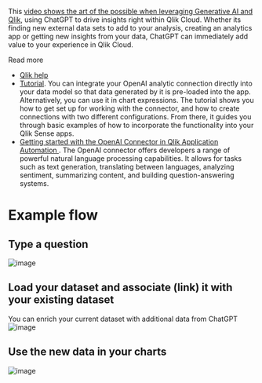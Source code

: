 This [video shows the art of the possible when leveraging Generative AI and Qlik](https://www.youtube.com/watch?v=R9ScDzEU9DQ), using ChatGPT to drive insights right within Qlik Cloud. Whether its finding new external data sets to add to your analysis, creating an analytics app or getting new insights from your data, ChatGPT can immediately add value to your experience in Qlik Cloud.

Read more
- [Qlik help](https://help.qlik.com/en-US/cloud-services/Subsystems/Hub/Content/Sense_Hub/LoadData/ac-openai-overview.htm)
- [Tutorial](https://help.qlik.com/en-US/cloud-services/Subsystems/Hub/Content/Sense_Hub/LoadData/ac-openai-tutorial.htm). You can integrate your OpenAI analytic connection directly into your data model so that data generated by it is pre-loaded into the app. Alternatively, you can use it in chart expressions. The tutorial shows you how to get set up for working with the connector, and how to create connections with two different configurations. From there, it guides you through basic examples of how to incorporate the functionality into your Qlik Sense apps.
- [Getting started with the OpenAI Connector in Qlik Application Automation ](https://community.qlik.com/t5/Official-Support-Articles/How-to-Getting-started-with-the-OpenAI-Connector-in-Qlik/ta-p/2077315). The OpenAI connector offers developers a range of powerful natural language processing capabilities. It allows for tasks such as text generation, translating between languages, analyzing sentiment, summarizing content, and building question-answering systems. 

# Example flow

## Type a question
![image](https://github.com/QHose/QRSMeteor/assets/12411165/cfb74aa9-68d9-4ad0-902f-d5c41264f574)

## Load your dataset and associate (link) it with your existing dataset
You can enrich your current dataset with additional data from ChatGPT
![image](https://github.com/QHose/QRSMeteor/assets/12411165/95222fcc-1dc2-4b1c-90eb-326b02bf7a7e)

## Use the new data in your charts
![image](https://github.com/QHose/QRSMeteor/assets/12411165/e9695d27-43ab-4a90-a366-64e3ade43ea5)
